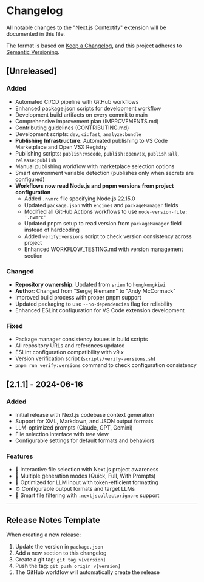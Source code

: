 # Changelog

All notable changes to the "Next.js Contextify" extension will be documented in this file.

The format is based on [Keep a Changelog](https://keepachangelog.com/en/1.0.0/),
and this project adheres to [Semantic Versioning](https://semver.org/spec/v2.0.0.html).

## [Unreleased]

### Added
- Automated CI/CD pipeline with GitHub workflows
- Enhanced package.json scripts for development workflow
- Development build artifacts on every commit to main
- Comprehensive improvement plan (IMPROVEMENTS.md)
- Contributing guidelines (CONTRIBUTING.md)
- Development scripts: `dev`, `ci:fast`, `analyze:bundle`
- **Publishing Infrastructure**: Automated publishing to VS Code Marketplace and Open VSX Registry
- Publishing scripts: `publish:vscode`, `publish:openvsx`, `publish:all`, `release:publish`
- Manual publishing workflow with marketplace selection options
- Smart environment variable detection (publishes only when secrets are configured)
- **Workflows now read Node.js and pnpm versions from project configuration**
  - Added `.nvmrc` file specifying Node.js 22.15.0
  - Updated `package.json` with `engines` and `packageManager` fields
  - Modified all GitHub Actions workflows to use `node-version-file: '.nvmrc'`
  - Updated pnpm setup to read version from `packageManager` field instead of hardcoding
  - Added `verify:versions` script to check version consistency across project
  - Enhanced WORKFLOW_TESTING.md with version management section

### Changed
- **Repository ownership**: Updated from `sriem` to `hongkongkiwi`
- **Author**: Changed from "Sergej Riemann" to "Andy McCormack"
- Improved build process with proper pnpm support
- Updated packaging to use `--no-dependencies` flag for reliability
- Enhanced ESLint configuration for VS Code extension development

### Fixed
- Package manager consistency issues in build scripts
- All repository URLs and references updated
- ESLint configuration compatibility with v9.x
- Version verification script (`scripts/verify-versions.sh`)
- `pnpm run verify:versions` command to check configuration consistency

## [2.1.1] - 2024-06-16

### Added
- Initial release with Next.js codebase context generation
- Support for XML, Markdown, and JSON output formats
- LLM-optimized prompts (Claude, GPT, Gemini)
- File selection interface with tree view
- Configurable settings for default formats and behaviors

### Features
- 📁 Interactive file selection with Next.js project awareness
- 🚀 Multiple generation modes (Quick, Full, With Prompts)
- 🎯 Optimized for LLM input with token-efficient formatting
- ⚙️ Configurable output formats and target LLMs
- 🔧 Smart file filtering with `.nextjscollectorignore` support

---

## Release Notes Template

When creating a new release:

1. Update the version in `package.json`
2. Add a new section to this changelog
3. Create a git tag: `git tag v[version]`
4. Push the tag: `git push origin v[version]`
5. The GitHub workflow will automatically create the release 